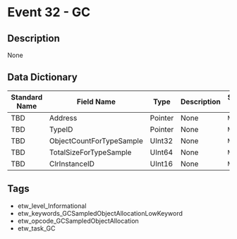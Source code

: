 # Event 32 - GC

## Description
None

## Data Dictionary
|Standard Name|Field Name|Type|Description|Sample Value|
|---|---|---|---|---|
|TBD|Address|Pointer|None|`None`|
|TBD|TypeID|Pointer|None|`None`|
|TBD|ObjectCountForTypeSample|UInt32|None|`None`|
|TBD|TotalSizeForTypeSample|UInt64|None|`None`|
|TBD|ClrInstanceID|UInt16|None|`None`|

## Tags
* etw_level_Informational
* etw_keywords_GCSampledObjectAllocationLowKeyword
* etw_opcode_GCSampledObjectAllocation
* etw_task_GC